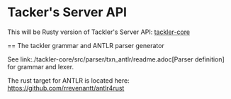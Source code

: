 # Tacker's Server API

This will be Rusty version of Tackler's Server API: [tackler-core](https://tackler.e257.fi/docs/server-api/)

== The tackler grammar and ANTLR parser generator

See link:./tackler-core/src/parser/txn_antlr/readme.adoc[Parser definition] for grammar and lexer.

The rust target for ANTLR is located here: https://github.com/rrevenantt/antlr4rust


